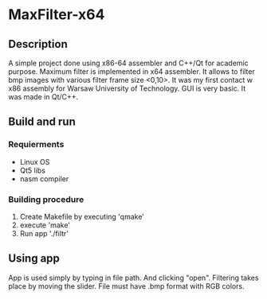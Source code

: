 # MaxFilter-x64

## Description
A simple project done using x86-64 assembler and C++/Qt for academic purpose.
Maximum filter is implemented in x64 assembler. It allows to filter bmp images with various filter frame size <0,10>. It was my first contact w x86 assembly for Warsaw University of Technology.
GUI is very basic. It was made in Qt/C++.


## Build and run
### Requierments 
* Linux OS
* Qt5 libs 
* nasm compiler

### Building procedure
1. Create Makefile by executing 'qmake'
2. execute 'make'
3. Run app './filtr'

## Using app
App is used simply by typing in file path. And clicking "open". Filtering takes place by moving the slider. File must have .bmp format with RGB colors.





